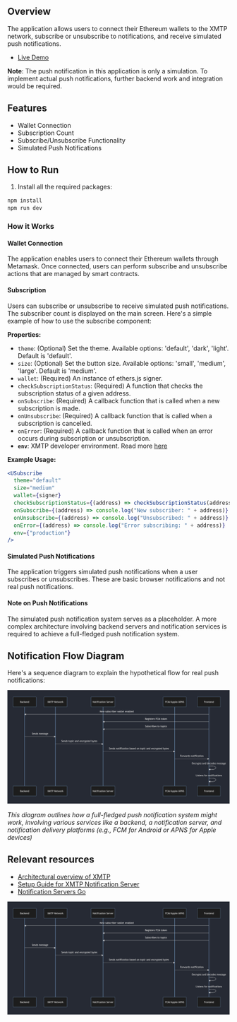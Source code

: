 ## Overview

The application allows users to connect their Ethereum wallets to the XMTP network, subscribe or unsubscribe to notifications, and receive simulated push notifications.

- [Live Demo](https://xmtp-subscribe-push-demo.vercel.app/)

**Note**: The push notification in this application is only a simulation. To implement actual push notifications, further backend work and integration would be required.

## Features

- Wallet Connection
- Subscription Count
- Subscribe/Unsubscribe Functionality
- Simulated Push Notifications

## How to Run

1. Install all the required packages:

```sh
npm install
npm run dev
```

### How it Works

#### Wallet Connection

The application enables users to connect their Ethereum wallets through Metamask. Once connected, users can perform subscribe and unsubscribe actions that are managed by smart contracts.

#### Subscription

Users can subscribe or unsubscribe to receive simulated push notifications. The subscriber count is displayed on the main screen. Here's a simple example of how to use the subscribe component:

**Properties:**

- `theme`: (Optional) Set the theme. Available options: 'default', 'dark', 'light'. Default is 'default'.
- `size`: (Optional) Set the button size. Available options: 'small', 'medium', 'large'. Default is 'medium'.
- `wallet`: (Required) An instance of ethers.js signer.
- `checkSubscriptionStatus`: (Required) A function that checks the subscription status of a given address.
- `onSubscribe`: (Required) A callback function that is called when a new subscription is made.
- `onUnsubscribe`: (Required) A callback function that is called when a subscription is cancelled.
- `onError`: (Required) A callback function that is called when an error occurs during subscription or unsubscription.
- **`env`**: XMTP developer environment. Read more [here](https://xmtp.org/docs/build/authentication#environments)

**Example Usage:**

```jsx
<USubscribe
  theme="default"
  size="medium"
  wallet={signer}
  checkSubscriptionStatus={(address) => checkSubscriptionStatus(address)}
  onSubscribe={(address) => console.log("New subscriber: " + address)}
  onUnsubscribe={(address) => console.log("Unsubscribed: " + address)}
  onError={(address) => console.log("Error subscribing: " + address)}
  env={"production"}
/>
```

#### Simulated Push Notifications

The application triggers simulated push notifications when a user subscribes or unsubscribes. These are basic browser notifications and not real push notifications.

#### Note on Push Notifications

The simulated push notification system serves as a placeholder. A more complex architecture involving backend servers and notification services is required to achieve a full-fledged push notification system.

## Notification Flow Diagram

Here's a sequence diagram to explain the hypothetical flow for real push notifications:

<img src="/notifications.png"/>

_This diagram outlines how a full-fledged push notification system might work, involving various services like a backend, a notification server, and notification delivery platforms (e.g., FCM for Android or APNS for Apple devices)_

## Relevant resources

- [Architectural overview of XMTP](https://xmtp.org/docs/concepts/architectural-overview)
- [Setup Guide for XMTP Notification Server](https://xmtp.org/docs/tutorials/other/notifications-server)
- [Notification Servers Go](https://github.com/xmtp/example-notification-server-go/blob/np/export-kotlin-proto-code/README.md#local-setup)

[![Watch the video](notifications.png)](push.png)

